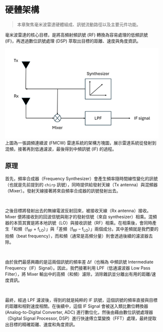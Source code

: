 # 硬體架構

> 本章聚焦毫米波雷達硬體組成、訊號流動路徑以及主要元件功能。

毫米波雷達的核心目標，是將高頻射頻訊號 (RF) 轉換為容易處理的低頻訊號 (IF)，再透過數位訊號處理 (DSP) 萃取出目標的距離、速度與角度資訊。

![FMCW Architecture](../assets/images/fmcw_arch.png)
上圖為一張調頻連續波 (FMCW) 雷達系統的架構方塊圖，展示雷達系統從發射到混頻，接著再到低通濾波，最後得到中頻訊號 (IF) 的過程。

## 原理
首先，頻率合成器（Frequency Synthesizer）會產生頻率隨時間線性變化的訊號（也就是先前提到的 `chirp` 訊號），同時提供給發射天線（Tx antenna）與混頻器（Mixer）。發射天線接著將來自頻率合成器的訊號發射出去。

<br>

之後目標將發射出去的無線電波反射回來，被接收天線（Rx antenna）接收。Mixer 便將接收到的回波信號與剛才的發射信號（來自 synthesizer）相乘。混頻器的本質其實是將本地訊號（LO）與接收訊號（RF）相乘。在相乘後，會同時產生「和頻（f<sub>RF</sub> + f<sub>LO</sub>）」與「差頻（f<sub>RF</sub> – f<sub>LO</sub>）」兩個成分。其中差頻就是我們要的拍頻（beat frequency），而和頻（通常是高頻分量）則會透過後續的濾波器去除。

<br>

由於我們最感興趣的是這兩個訊號的頻率差 Δf（也稱為 中頻訊號 Intermediate Frequency（IF）Signal）。因此，我們接著利用 LPF（低通濾波器 Low Pass Filter），將 Mixer 輸出中的高頻（和頻）濾除，消除雜訊並分離出有用的距離/速度資訊。

<br>

最終，經過 LPF 濾波後，得到的就是純粹的 IF 訊號，這個訊號的頻率直接與目標的距離和相對速度相關。在後續中，這個 IF Signal 會被送入類比數位轉換器 (Analog-to-Digital Converter, ADC) 進行數位化，然後由藉由數位訊號處理器（Digital Signal Processor, DSP）進行快速傅立葉變換（FFT）處理，最終提取出目標的精確距離、速度和角度資訊。
